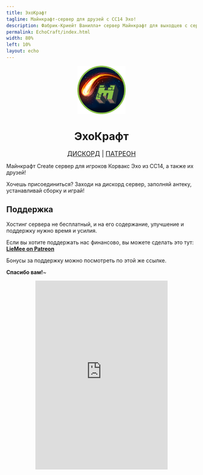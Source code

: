 ```yaml
---
title: ЭхоКрафт
tagline: Майнкрафт-сервер для друзей с СС14 Эхо!
description: Фабрик-Криейт Ванилла+ сервер Майнкрафт для выходцев с сервера Эхо из Космической Станции 14! Сервер открыт для адекватных и позитивных игроков. Зови друзей!
permalink: EchoCraft/index.html
width: 80%
left: 10%
layout: echo
---
```


<div align="center"><img src="./art/logo.png" width="128px" height="128px" alt="EchoCraft"></div>

<h1 align="center"><b>ЭхоКрафт</b></h1>

<div align="center" style="font-size: 120%;">
<a class="ct_button" href="https://discord.gg/gGEwZ5vbgr" title="Официальный сервер ЭхоКрафта!">ДИСКОРД</a> | <a class="ct_button" href="https://patreon.com/LieMee?utm_medium=unknown&utm_source=join_link&utm_campaign=creatorshare_creator&utm_content=copyLink">ПАТРЕОН</a>
</div>

Майнкрафт Create сервер для игроков Корвакс Эхо из СС14, а также их друзей!

Хочешь присоединиться? Заходи на дискорд сервер, заполняй антеку, устанавливай сборку и играй!

## Поддержка

Хостинг сервера не бесплатный, и на его содержание, улучшение и поддержку нужно время и усилия.

Если вы хотите поддержать нас финансово, вы можете сделать это тут: [**LieMee on Patreon**](https://patreon.com/LieMee?utm_medium=unknown&utm_source=join_link&utm_campaign=creatorshare_creator&utm_content=copyLink)

Бонусы за поддержку можно посмотреть по этой же ссылке.

**Спасибо вам!**~

<div align="center"><iframe src="https://discord.com/widget?id=1391423406578340033&theme=dark" width="350" height="500" allowtransparency="true" frameborder="0" sandbox="allow-popups allow-popups-to-escape-sandbox allow-same-origin allow-scripts"></iframe></div>
